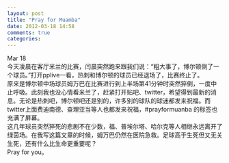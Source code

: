 ```yaml
---
layout: post
title: "Pray for Muamba"
date: 2012-03-18 14:58
comments: true
categories: 
---
```

Mar 18  
今天凌晨在客厅米兰的比赛，闫晨突然跑来跟我们说：“粗大事了，博尔顿倒了一个球员。”打开pplive一看，热刺和博尔顿的球员已经退场了，比赛终止了。  
原来是博尔顿中场球员姆万巴在比赛进行到上半场第41分钟时突然猝倒，一度中止呼吸。此刻我也没心情看米兰了，赶紧打开贴吧、twitter，希望得到最新的消息。无论是热刺吧，博尔顿吧还是别的，许多别的球队的球迷都发来祝福。而twitter上面费迪南德、查理亚当等人也都发来祝福，#prayformuanba 的标签也充满了屏幕。  
这几年球员突然猝死的悲剧不在少数，福、普埃尔塔、哈尔克等人相继永远离开了绿茵场。在我写这篇文章的时候，姆万巴仍然在医院急救。足球高于生死但又无关生死，还有什么比生命更重要呢？  
Pray for you。  

